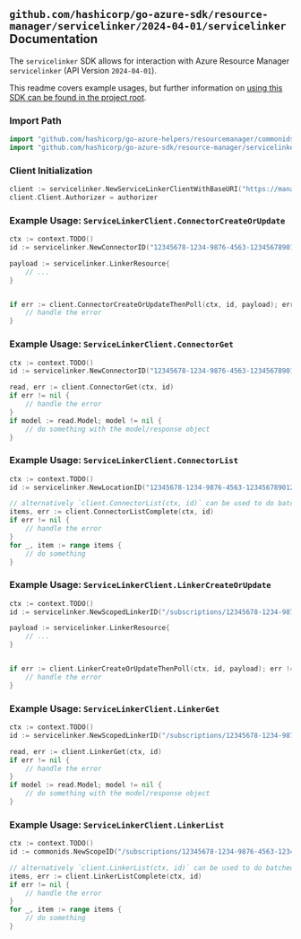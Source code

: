 
## `github.com/hashicorp/go-azure-sdk/resource-manager/servicelinker/2024-04-01/servicelinker` Documentation

The `servicelinker` SDK allows for interaction with Azure Resource Manager `servicelinker` (API Version `2024-04-01`).

This readme covers example usages, but further information on [using this SDK can be found in the project root](https://github.com/hashicorp/go-azure-sdk/tree/main/docs).

### Import Path

```go
import "github.com/hashicorp/go-azure-helpers/resourcemanager/commonids"
import "github.com/hashicorp/go-azure-sdk/resource-manager/servicelinker/2024-04-01/servicelinker"
```


### Client Initialization

```go
client := servicelinker.NewServiceLinkerClientWithBaseURI("https://management.azure.com")
client.Client.Authorizer = authorizer
```


### Example Usage: `ServiceLinkerClient.ConnectorCreateOrUpdate`

```go
ctx := context.TODO()
id := servicelinker.NewConnectorID("12345678-1234-9876-4563-123456789012", "example-resource-group", "location", "connectorName")

payload := servicelinker.LinkerResource{
	// ...
}


if err := client.ConnectorCreateOrUpdateThenPoll(ctx, id, payload); err != nil {
	// handle the error
}
```


### Example Usage: `ServiceLinkerClient.ConnectorGet`

```go
ctx := context.TODO()
id := servicelinker.NewConnectorID("12345678-1234-9876-4563-123456789012", "example-resource-group", "location", "connectorName")

read, err := client.ConnectorGet(ctx, id)
if err != nil {
	// handle the error
}
if model := read.Model; model != nil {
	// do something with the model/response object
}
```


### Example Usage: `ServiceLinkerClient.ConnectorList`

```go
ctx := context.TODO()
id := servicelinker.NewLocationID("12345678-1234-9876-4563-123456789012", "example-resource-group", "location")

// alternatively `client.ConnectorList(ctx, id)` can be used to do batched pagination
items, err := client.ConnectorListComplete(ctx, id)
if err != nil {
	// handle the error
}
for _, item := range items {
	// do something
}
```


### Example Usage: `ServiceLinkerClient.LinkerCreateOrUpdate`

```go
ctx := context.TODO()
id := servicelinker.NewScopedLinkerID("/subscriptions/12345678-1234-9876-4563-123456789012/resourceGroups/some-resource-group", "linkerName")

payload := servicelinker.LinkerResource{
	// ...
}


if err := client.LinkerCreateOrUpdateThenPoll(ctx, id, payload); err != nil {
	// handle the error
}
```


### Example Usage: `ServiceLinkerClient.LinkerGet`

```go
ctx := context.TODO()
id := servicelinker.NewScopedLinkerID("/subscriptions/12345678-1234-9876-4563-123456789012/resourceGroups/some-resource-group", "linkerName")

read, err := client.LinkerGet(ctx, id)
if err != nil {
	// handle the error
}
if model := read.Model; model != nil {
	// do something with the model/response object
}
```


### Example Usage: `ServiceLinkerClient.LinkerList`

```go
ctx := context.TODO()
id := commonids.NewScopeID("/subscriptions/12345678-1234-9876-4563-123456789012/resourceGroups/some-resource-group")

// alternatively `client.LinkerList(ctx, id)` can be used to do batched pagination
items, err := client.LinkerListComplete(ctx, id)
if err != nil {
	// handle the error
}
for _, item := range items {
	// do something
}
```
